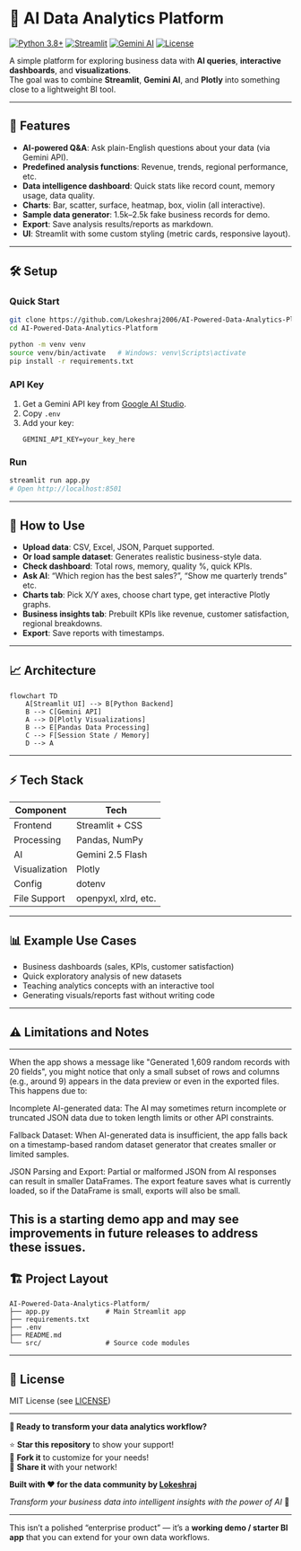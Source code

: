 # 🤖 AI Data Analytics Platform

[![Python 3.8+](https://img.shields.io/badge/Python-3.8+-blue.svg)](https://www.python.org/downloads/)
[![Streamlit](https://img.shields.io/badge/Streamlit-1.28+-red.svg)](https://streamlit.io)
[![Gemini AI](https://img.shields.io/badge/Google-Gemini%20AI-orange.svg)](https://ai.google.dev/)
[![License](https://img.shields.io/badge/License-MIT-green.svg)](LICENSE)

A simple platform for exploring business data with **AI queries**, **interactive dashboards**, and **visualizations**.  
The goal was to combine **Streamlit**, **Gemini AI**, and **Plotly** into something close to a lightweight BI tool.

---

## 🚀 Features

- **AI-powered Q&A**: Ask plain-English questions about your data (via Gemini API).
- **Predefined analysis functions**: Revenue, trends, regional performance, etc.
- **Data intelligence dashboard**: Quick stats like record count, memory usage, data quality.
- **Charts**: Bar, scatter, surface, heatmap, box, violin (all interactive).
- **Sample data generator**: 1.5k–2.5k fake business records for demo.
- **Export**: Save analysis results/reports as markdown.
- **UI**: Streamlit with some custom styling (metric cards, responsive layout).

---

## 🛠 Setup

### Quick Start
```bash
git clone https://github.com/Lokeshraj2006/AI-Powered-Data-Analytics-Platform.git
cd AI-Powered-Data-Analytics-Platform

python -m venv venv
source venv/bin/activate   # Windows: venv\Scripts\activate
pip install -r requirements.txt
```

### API Key
1. Get a Gemini API key from [Google AI Studio](https://aistudio.google.com/).  
2. Copy `.env`  
3. Add your key:  
   ```
   GEMINI_API_KEY=your_key_here
   ```

### Run
```bash
streamlit run app.py
# Open http://localhost:8501
```

---

## 📖 How to Use

- **Upload data**: CSV, Excel, JSON, Parquet supported.  
- **Or load sample dataset**: Generates realistic business-style data.  
- **Check dashboard**: Total rows, memory, quality %, quick KPIs.  
- **Ask AI**: “Which region has the best sales?”, “Show me quarterly trends” etc.  
- **Charts tab**: Pick X/Y axes, choose chart type, get interactive Plotly graphs.  
- **Business insights tab**: Prebuilt KPIs like revenue, customer satisfaction, regional breakdowns.  
- **Export**: Save reports with timestamps.

---

## 📈 Architecture

```mermaid
flowchart TD
    A[Streamlit UI] --> B[Python Backend]
    B --> C[Gemini API]
    A --> D[Plotly Visualizations]
    B --> E[Pandas Data Processing]
    C --> F[Session State / Memory]
    D --> A
```

---

## ⚡ Tech Stack

| Component        | Tech                  |
|------------------|-----------------------|
| Frontend         | Streamlit + CSS       |
| Processing       | Pandas, NumPy         |
| AI               | Gemini 2.5 Flash      |
| Visualization    | Plotly                |
| Config           | dotenv                |
| File Support     | openpyxl, xlrd, etc.  |

---

## 📊 Example Use Cases

- Business dashboards (sales, KPIs, customer satisfaction)  
- Quick exploratory analysis of new datasets  
- Teaching analytics concepts with an interactive tool  
- Generating visuals/reports fast without writing code  

---

## ⚠️ Limitations and Notes
---
When the app shows a message like "Generated 1,609 random records with 20 fields", you might notice that only a small subset of rows and columns (e.g., around 9) appears in the data preview or even in the exported files. This happens due to:

Incomplete AI-generated data: The AI may sometimes return incomplete or truncated JSON data due to token length limits or other API constraints.

Fallback Dataset: When AI-generated data is insufficient, the app falls back on a timestamp-based random dataset generator that creates smaller or limited samples.

JSON Parsing and Export: Partial or malformed JSON from AI responses can result in smaller DataFrames. The export feature saves what is currently loaded, so if the DataFrame is small, exports will also be small.


This is a starting demo app and may see improvements in future releases to address these issues.
---

## 🏗 Project Layout

```
AI-Powered-Data-Analytics-Platform/
├── app.py              # Main Streamlit app
├── requirements.txt
├── .env
├── README.md
└── src/                # Source code modules
```

---

## 📄 License

MIT License (see [LICENSE](LICENSE))  

---
**🎯 Ready to transform your data analytics workflow?**

⭐ **Star this repository** to show your support!  
🍴 **Fork it** to customize for your needs!  
📢 **Share it** with your network!

**Built with ❤️ for the data community by [Lokeshraj](https://github.com/Lokeshraj2006)**

*Transform your business data into intelligent insights with the power of AI* 🚀

---
This isn’t a polished “enterprise product” — it’s a **working demo / starter BI app** that you can extend for your own data workflows.
